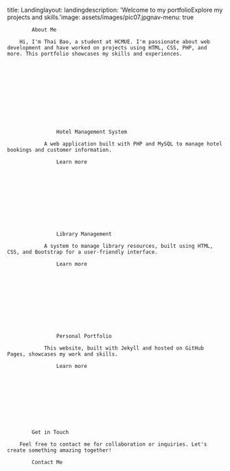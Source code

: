 
title: Landinglayout: landingdescription: 'Welcome to my portfolioExplore my projects and skills.'image: assets/images/pic07.jpgnav-menu: true





	
		
			About Me
		
		Hi, I'm Thai Bao, a student at HCMUE. I'm passionate about web development and have worked on projects using HTML, CSS, PHP, and more. This portfolio showcases my skills and experiences.
	




	
		
			
		
		
			
				
					Hotel Management System
				
				A web application built with PHP and MySQL to manage hotel bookings and customer information.
				
					Learn more
				
			
		
	
	
		
			
		
		
			
				
					Library Management
				
				A system to manage library resources, built using HTML, CSS, and Bootstrap for a user-friendly interface.
				
					Learn more
				
			
		
	
	
		
			
		
		
			
				
					Personal Portfolio
				
				This website, built with Jekyll and hosted on GitHub Pages, showcases my work and skills.
				
					Learn more
				
			
		
	




	
		
			Get in Touch
		
		Feel free to contact me for collaboration or inquiries. Let's create something amazing together!
		
			Contact Me
		
	


